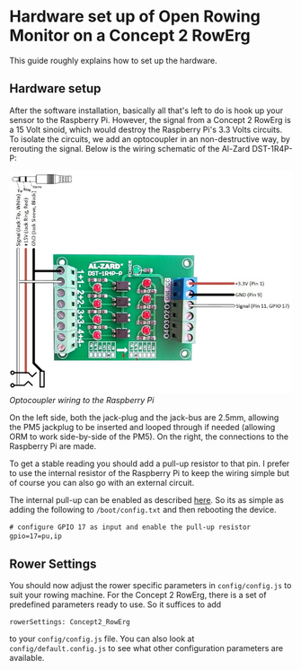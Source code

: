 # Hardware set up of Open Rowing Monitor on a Concept 2 RowErg

This guide roughly explains how to set up the hardware.

## Hardware setup

After the software installation, basically all that's left to do is hook up your sensor to the Raspberry Pi. However, the signal from a Concept 2 RowErg is a 15 Volt sinoid, which would destroy the Raspberry Pi's 3.3 Volts circuits. To isolate the circuits, we add an optocoupler in an non-destructive way, by rerouting the signal. Below is the wiring schematic of the Al-Zard DST-1R4P-P:

![Optocoupler wiring connecting to the Raspberry Pi](img/Concept2_Optocoupler.jpg)
*Optocoupler wiring to the Raspberry Pi*

On the left side, both the jack-plug and the jack-bus are 2.5mm, allowing the PM5 jackplug to be inserted and looped through if needed (allowing ORM to work side-by-side of the PM5). On the right, the connections to the Raspberry Pi are made.

To get a stable reading you should add a pull-up resistor to that pin. I prefer to use the internal resistor of the Raspberry Pi to keep the wiring simple but of course you can also go with an external circuit.

The internal pull-up can be enabled as described [here](https://www.raspberrypi.org/documentation/configuration/config-txt/gpio.md). So its as simple as adding the following to `/boot/config.txt` and then rebooting the device.

``` Properties
# configure GPIO 17 as input and enable the pull-up resistor
gpio=17=pu,ip
```

## Rower Settings

You should now adjust the rower specific parameters in `config/config.js` to suit your rowing machine. For the Concept 2 RowErg, there is a set of predefined parameters ready to use. So it suffices to add 

``` Properties
rowerSettings: Concept2_RowErg
```

 to your `config/config.js` file. You can also look at `config/default.config.js` to see what other configuration parameters are available.
